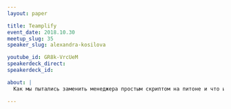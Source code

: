 ```yaml
---
layout: paper

title: Teamplify
event_date: 2018.10.30
meetup_slug: 35
speaker_slug: alexandra-kosilova

youtube_id: GR8k-VrcUeM
speakerdeck_direct:
speakerdeck_id:

about: |
  Как мы пытались заменить менеджера простым скриптом на питоне и что из этого получилось. История создания [Teamplify](http://teamplify.com/).

---
```

